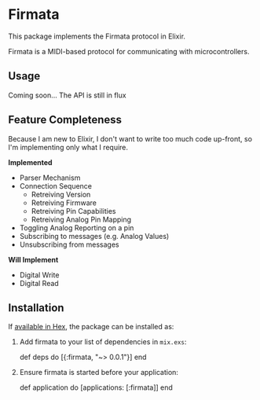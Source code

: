 # Firmata

This package implements the Firmata protocol in Elixir.

Firmata is a MIDI-based protocol for communicating with microcontrollers.

## Usage

Coming soon... The API is still in flux

## Feature Completeness

Because I am new to Elixir, I don't want to write too much code up-front, so I'm implementing only what I require.

**Implemented**

* Parser Mechanism
* Connection Sequence
  * Retreiving Version
  * Retreiving Firmware
  * Retreiving Pin Capabilities
  * Retreiving Analog Pin Mapping
* Toggling Analog Reporting on a pin
* Subscribing to messages (e.g. Analog Values)
* Unsubscribing from messages

**Will Implement**

* Digital Write
* Digital Read

## Installation

If [available in Hex](https://hex.pm/docs/publish), the package can be installed as:

  1. Add firmata to your list of dependencies in `mix.exs`:

        def deps do
          [{:firmata, "~> 0.0.1"}]
        end

  2. Ensure firmata is started before your application:

        def application do
          [applications: [:firmata]]
        end
